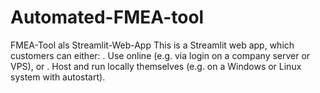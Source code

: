 # Automated-FMEA-tool
FMEA-Tool als Streamlit-Web-App
This is a Streamlit web app, which customers can either:
. Use online (e.g. via login on a company server or VPS), or
. Host and run locally themselves (e.g. on a Windows or Linux system with autostart).
